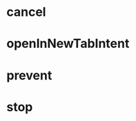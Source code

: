 # cancel

<!-- TODO-START
TODO: Fill short description here.

## Type signature

TODO: Fill type signature down below.

```
any ⇒ any
```

## Examples

TODO: List at least one example down below.

```javascript
cancel(); // ⇒ TODO
```

## Questions

TODO: List questions that may this function answers.
TODO-END -->

# openInNewTabIntent

<!-- TODO-START
TODO: Fill short description here.

## Type signature

TODO: Fill type signature down below.

```
any ⇒ any
```

## Examples

TODO: List at least one example down below.

```javascript
openInNewTabIntent(); // ⇒ TODO
```

## Questions

TODO: List questions that may this function answers.
TODO-END -->

# prevent

<!-- TODO-START
TODO: Fill short description here.

## Type signature

TODO: Fill type signature down below.

```
any ⇒ any
```

## Examples

TODO: List at least one example down below.

```javascript
prevent(); // ⇒ TODO
```

## Questions

TODO: List questions that may this function answers.
TODO-END -->

# stop

<!-- TODO-START
TODO: Fill short description here.

## Type signature

TODO: Fill type signature down below.

```
any ⇒ any
```

## Examples

TODO: List at least one example down below.

```javascript
stop(); // ⇒ TODO
```

## Questions

TODO: List questions that may this function answers.
TODO-END -->
